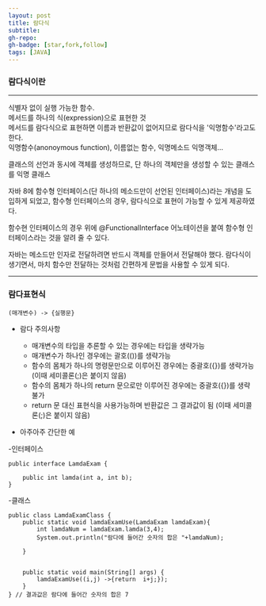 ```yaml
---
layout: post
title: 람다식
subtitle:
gh-repo:
gh-badge: [star,fork,follow]
tags: [JAVA]
---
```


### 람다식이란 
---
식별자 없이 실행 가능한 함수.  
메서드를 하나의 식(expression)으로 표현한 것   
메서드를 람다식으로 표현하면 이름과 반환값이 없어지므로 람다식을 '익명함수'라고도 한다.  
익명함수(anonoymous function), 이름없는 함수, 익명메소드 익명객체...  


클래스의 선언과 동시에 객체를 생성하므로, 단 하나의 객체만을 생성할 수 있는 클래스를 익명 클래스

자바 8에 함수형 인터페이스(단 하나의 메소드만이 선언된 인터페이스)라는 개념을 도입하게 되었고, 함수형 인터페이스의 경우, 람다식으로 표현이 가능할 수 있게 제공하였다.

함수현 인터페이스의 경우 위에 @FunctionalInterface 어노테이션을 붙여 함수형 인터페이스라는 것을 알려 줄 수 있다.


자바는 메소드만 인자로 전달하려면 반드시 객체를 만들어서 전달해야 했다. 람다식이 생기면서, 마치 함수만 전달하는 것처럼 간편하게 문법을 사용할 수 있게 되다.

---

### 람다표현식
~~~
(매개변수) -> {실행문}
~~~


* 람다 주의사항
    - 매개변수의 타입을 추론할 수 있는 경우에는 타입을 생략가능
    - 매개변수가 하나인 경우에는 괄호(())를 생략가능
    - 함수의 몸체가 하나의 명령문만으로 이루어진 경우에는 중괄호({})를 생략가능 (이때 세미콜론(;)은 붙이지 않음)
    - 함수의 몸체가 하나의 return 문으로만 이루어진 경우에는 중괄호({})를 생략 불가
    - return 문 대신 표현식을 사용가능하며 반환값은 그 결과값이 됨 (이때 세미콜론(;)은 붙이지 않음)  





* 아주아주 간단한 예 

-인터페이스
~~~
public interface LamdaExam {

    public int lamda(int a, int b);
}

~~~

-클래스

~~~
public class LamdaExamClass {
    public static void lamdaExamUse(LamdaExam lamdaExam){
        int lamdaNum = lamdaExam.lamda(3,4);
        System.out.println("람다에 들어간 숫자의 합은 "+lamdaNum);

    }


    public static void main(String[] args) {
        lamdaExamUse((i,j) ->{return  i+j;});
    }
} // 결과값은 람다에 들어간 숫자의 합은 7
~~~
